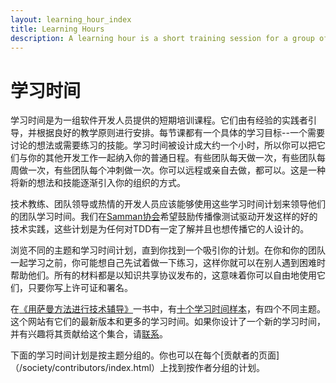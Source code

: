 ```yaml
---
layout: learning_hour_index
title: Learning Hours
description: A learning hour is a short training session for a group of software developers. The goal is they can learn skills like Test-Driven Development.
---
```

# 学习时间

学习时间是为一组软件开发人员提供的短期培训课程。它们由有经验的实践者引导，并根据良好的教学原则进行安排。每节课都有一个具体的学习目标--一个需要讨论的想法或需要练习的技能。学习时间被设计成大约一个小时，所以你可以把它们与你的其他开发工作一起纳入你的普通日程。有些团队每天做一次，有些团队每周做一次，有些团队每个冲刺做一次。你可以远程或亲自去做，都可以。这是一种将新的想法和技能逐渐引入你的组织的方式。

技术教练、团队领导或热情的开发人员应该能够使用这些学习时间计划来领导他们的团队学习时间。我们在[Samman协会](/society/index.html)希望鼓励传播像测试驱动开发这样的好的技术实践，这些计划是为任何对TDD有一定了解并且也想传播它的人设计的。

浏览不同的主题和学习时间计划，直到你找到一个吸引你的计划。在你和你的团队一起学习之前，你可能想自己先试着做一下练习，这样你就可以在别人遇到困难时帮助他们。所有的材料都是以知识共享协议发布的，这意味着你可以自由地使用它们，只要你写上许可证和署名。

在[《用萨曼方法进行技术辅导》](https://leanpub.com/techagilecoach)一书中，有[十个学习时间样本](/learning_hours/ten_sample_cn.html)，有四个不同主题。这个网站有它们的最新版本和更多的学习时间。如果你设计了一个新的学习时间，并有兴趣将其贡献给这个集合，请[联系](/contact.html)。

下面的学习时间计划是按主题分组的。你也可以在每个[贡献者的页面]（/society/contributors/index.html）上找到按作者分组的计划。
